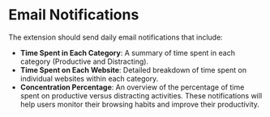 # Email Notifications
The extension should send daily email notifications that include:
- **Time Spent in Each Category**: A summary of time spent in each category (Productive and Distracting).
- **Time Spent on Each Website**: Detailed breakdown of time spent on individual websites within each category.
- **Concentration Percentage**: An overview of the percentage of time spent on productive versus distracting activities.
These notifications will help users monitor their browsing habits and improve their productivity.

